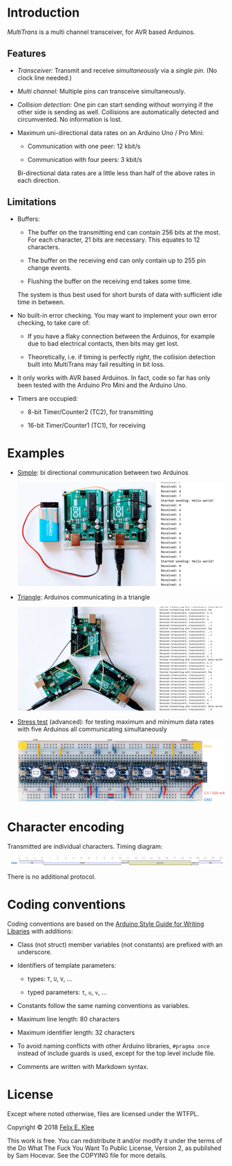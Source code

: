 Introduction
============

*MultiTrans* is a multi channel transceiver, for AVR based Arduinos.


Features
--------

  * *Transceiver:* Transmit and receive *simultaneously* via a *single pin*. (No
    clock line needed.)

  * *Multi channel:* Multiple pins can transceive simultaneously.

  * *Collision detection:* One pin can start sending without worrying if the
    other side is sending as well. Collisions are automatically detected and
    circumvented. No information is lost.

  * Maximum uni-directional data rates on an Arduino Uno / Pro Mini:
  
      + Communication with one peer: 12 kbit/s
      
      + Communication with four peers: 3 kbit/s
      
    Bi-directional data rates are a little less than half of the above rates in
    each direction.
    

Limitations
-----------

  * Buffers:

      + The buffer on the transmitting end can contain 256 bits at the most. For
        each character, 21 bits are necessary. This equates to 12 characters.

      + The buffer on the receiving end can only contain up to 255 pin change
        events.

      + Flushing the buffer on the receiving end takes some time.

    The system is thus best used for short bursts of data with sufficient idle
    time in between.

  * No built-in error checking. You may want to implement your own
    error checking, to take care of:

      + If you have a flaky connection between the Arduinos, for
        example due to bad electrical contacts, then bits may get
        lost.

      + Theoretically, i.e. if timing is perfectly *right*, the
        collision detection built into MultiTrans may fail resulting
        in bit loss.

  * It only works with AVR based Arduinos. In fact, code so far has only been
    tested with the Arduino Pro Mini and the Arduino Uno.

  * Timers are occupied:
  
      + 8-bit Timer/Counter2 (TC2), for transmitting
      
      + 16-bit Timer/Counter1 (TC1), for receiving


Examples
========

  * [Simple](examples/Simple/README.md): bi directional communication between
    two Arduinos
    
    ![Photo of setup for simple example](examples/Simple/setup.jpg)
  
  * [Triangle](examples/Triangle/README.md): Arduinos communicating in a triangle
    
    ![Photo of setup for triangle example](examples/Triangle/setup.jpg)
  
  * [Stress test](examples/StressTest/README.md) (advanced): for testing maximum
    and minimum data rates with five Arduinos all communicating simultaneously
    
    ![Photo of board for stress testing](examples/StressTest/board.jpg)


Character encoding
==================

Transmitted are individual characters. Timing diagram:

![WaveDrom timing diagram](character-encoding/wavedrom.svg)

There is no additional protocol.


Coding conventions
==================

Coding conventions are based on the [Arduino Style Guide for Writing
Libaries][1] with additions:

  * Class (not struct) member variables (not constants) are prefixed with an
    underscore.

  * Identifiers of template parameters:

      + types: `T`, `U`, `V`, …

      + typed parameters: `t`, `u`, `v`, …

  * Constants follow the same naming conventions as variables.

  * Maximum line length: 80 characters

  * Maximum identifier length: 32 characters

  * To avoid naming conflicts with other Arduino libraries, `#pragma once`
    instead of include guards is used, except for the top level include file.
    
  * Comments are written with Markdown syntax.


License
=======

Except where noted otherwise, files are licensed under the WTFPL.

Copyright © 2018 [Felix E. Klee](felix.klee@inka.de)

This work is free. You can redistribute it and/or modify it under the terms of
the Do What The Fuck You Want To Public License, Version 2, as published by Sam
Hocevar. See the COPYING file for more details.

[1]: https://www.arduino.cc/en/Reference/APIStyleGuide
